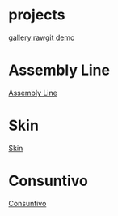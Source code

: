 # projects
[gallery rawgit demo](https://rawgit.com/FormeOrme/projects/master/gallery/index.html)
# Assembly Line
[Assembly Line](https://rawgit.com/FormeOrme/projects/master/AssemblyLine/index.html)
# Skin
[Skin](https://rawgit.com/FormeOrme/projects/master/skin/index.html)
# Consuntivo
[Consuntivo](https://rawgit.com/FormeOrme/projects/master/consuntivi/index.html)
